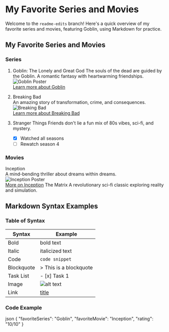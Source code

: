 # My Favorite Series and Movies
Welcome to the `readme-edits` branch! Here's a quick overview of my favorite series and movies, featuring Goblin, using Markdown for practice.
## My Favorite Series and Movies
### Series
1. Goblin: The Lonely and Great God
   The souls of the dead are guided by the Goblin. A romantic fantasy with heartwarming friendships.
   ![Goblin Poster](https://via.placeholder.com/150)  
   [Learn more about Goblin](https://www.imdb.com/title/tt5994364/)  

2. Breaking Bad  
   An amazing story of transformation, crime, and consequences.  
   ![Breaking Bad](https://via.placeholder.com/150)  
   [Learn more about Breaking Bad](https://www.imdb.com/title/tt0903747/)

3. Stranger Things 
   Friends don't lie a fun mix of 80s vibes, sci-fi, and mystery.  
   - [x] Watched all seasons  
   - [ ] Rewatch season 4  
   
### Movies
 Inception  
  A mind-bending thriller about dreams within dreams.  
  ![Inception Poster](https://via.placeholder.com/150)  
  [More on Inception](https://www.imdb.com/title/tt1375666/)
The Matrix
  A revolutionary sci-fi classic exploring reality and simulation.
## Markdown Syntax Examples
### Table of Syntax

| Syntax       | Example                     |
|--------------|-----------------------------|
| Bold         | bold text                   |
| Italic       |  italicized text            |
| Code         | `code snippet`              |
| Blockquote   | > This is a blockquote      |
| Task List    | - [x] Task 1                |
| Image        | ![alt text](image.jpg)      |
| Link         | [title](https://example.com)|

### Code Example
json
{
  "favoriteSeries": "Goblin",
  "favoriteMovie": "Inception",
  "rating": "10/10"
}
